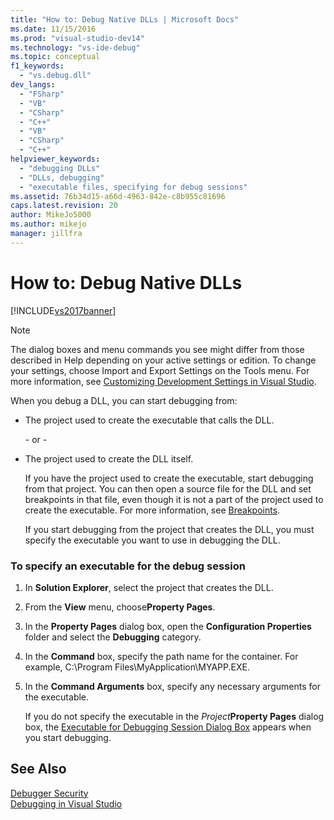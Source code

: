 ```yaml
---
title: "How to: Debug Native DLLs | Microsoft Docs"
ms.date: 11/15/2016
ms.prod: "visual-studio-dev14"
ms.technology: "vs-ide-debug"
ms.topic: conceptual
f1_keywords: 
  - "vs.debug.dll"
dev_langs: 
  - "FSharp"
  - "VB"
  - "CSharp"
  - "C++"
  - "VB"
  - "CSharp"
  - "C++"
helpviewer_keywords: 
  - "debugging DLLs"
  - "DLLs, debugging"
  - "executable files, specifying for debug sessions"
ms.assetid: 76b34d15-a66d-4963-842e-c8b955c81696
caps.latest.revision: 20
author: MikeJo5000
ms.author: mikejo
manager: jillfra
---
```

# How to: Debug Native DLLs
[!INCLUDE[vs2017banner](../includes/vs2017banner.md)]

> [!NOTE]
> The dialog boxes and menu commands you see might differ from those described in Help depending on your active settings or edition. To change your settings, choose Import and Export Settings on the Tools menu. For more information, see [Customizing Development Settings in Visual Studio](https://msdn.microsoft.com/22c4debb-4e31-47a8-8f19-16f328d7dcd3).  
  
 When you debug a DLL, you can start debugging from:  
  
- The project used to create the executable that calls the DLL.  
  
  \- or -  
  
- The project used to create the DLL itself.  
  
  If you have the project used to create the executable, start debugging from that project. You can then open a source file for the DLL and set breakpoints in that file, even though it is not a part of the project used to create the executable. For more information, see [Breakpoints](https://msdn.microsoft.com/fe4eedc1-71aa-4928-962f-0912c334d583).  
  
  If you start debugging from the project that creates the DLL, you must specify the executable you want to use in debugging the DLL.  
  
### To specify an executable for the debug session  
  
1. In **Solution Explorer**, select the project that creates the DLL.  
  
2. From the **View** menu, choose**Property Pages**.  
  
3. In the **Property Pages** dialog box, open the **Configuration Properties** folder and select the **Debugging** category.  
  
4. In the **Command** box, specify the path name for the container. For example, C:\Program Files\MyApplication\MYAPP.EXE.  
  
5. In the **Command Arguments** box, specify any necessary arguments for the executable.  
  
   If you do not specify the executable in the _Project_**Property Pages** dialog box, the [Executable for Debugging Session Dialog Box](../debugger/executable-for-debugging-session-dialog-box.md) appears when you start debugging.  
  
## See Also  
 [Debugger Security](../debugger/debugger-security.md)   
 [Debugging in Visual Studio](../debugger/debugging-in-visual-studio.md)
